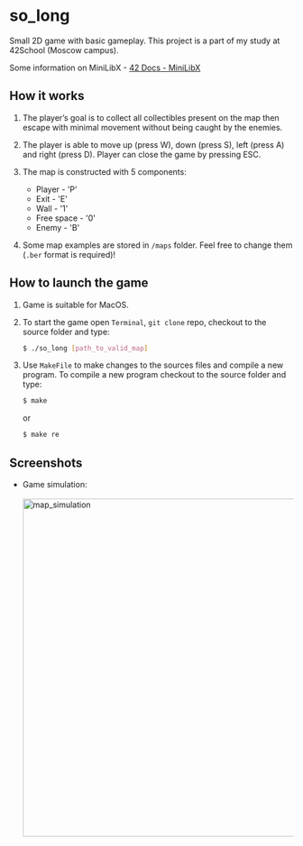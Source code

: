 # so_long

Small 2D game with basic gameplay. This project is a part of my study at 42School (Moscow campus).

Some information on MiniLibX - [42 Docs - MiniLibX](https://harm-smits.github.io/42docs/libs/minilibx/getting_started.html)

## How it works

1. The player’s goal is to collect all collectibles present on the map then escape with
minimal movement without being caught by the enemies.

2. The player is able to move up (press W), down (press S), left (press A) and right (press D). Player can close the game by pressing ESC.

3. The map is constructed with 5 components:
   - Player - 'P'
   - Exit - 'E'
   - Wall - '1'
   - Free space - '0'
   - Enemy - 'B'

4. Some map examples are stored in `/maps` folder. Feel free to change them (`.ber` format is required)!

## How to launch the game

1. Game is suitable for MacOS.

2. To start the game open `Terminal`, `git clone` repo, checkout to the source folder and type:

   ```sh
   $ ./so_long [path_to_valid_map]
   ```

3. Use `MakeFile` to make changes to the sources files and compile a new program. To compile a new program checkout to the source folder and type:

   ```sh
   $ make
   ```

   or

   ```sh
   $ make re
   ```

## Screenshots

- Game simulation:
  <br>
  <br>
  <img src="./examples/simulation.gif" width="600" alt="map_simulation">
